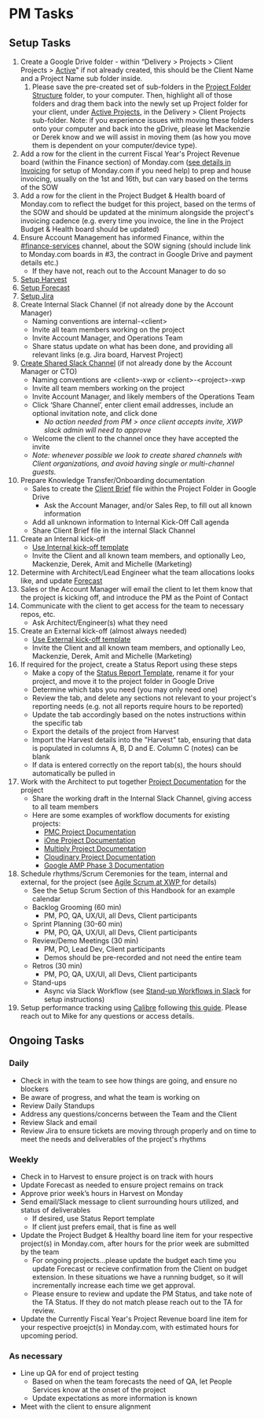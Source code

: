 # PM Tasks

## Setup Tasks

1. Create a Google Drive folder - within “Delivery &gt; Projects &gt; Client Projects &gt; [Active](https://drive.google.com/drive/folders/107B9EaPa_Xk6nTttPahVuscKB97f-tiE)" if not already created, this should be the Client Name and a Project Name sub folder inside. 
   1. Please save the pre-created set of sub-folders in the [Project Folder Structure](https://drive.google.com/open?id=1n8jo4gv1KyW6xlFwsU2ku7XymKoptYxf) folder, to your computer. Then, highlight all of those folders and drag them back into the newly set up Project folder for your client, under [Active Projects](https://drive.google.com/open?id=107B9EaPa_Xk6nTttPahVuscKB97f-tiE), in the Delivery &gt; Client Projects sub-folder. Note: if you experience issues with moving these folders onto your computer and back into the gDrive, please let Mackenzie or Derek know and we will assist in moving them \(as how you move them is dependent on your computer/device type\).
2. Add a row for the client in the current Fiscal Year's Project Revenue board \(within the Finance section\) of Monday.com \([see details in Invoicing](invoicing.md#setup-for-a-new-project) for setup of Monday.com if you need help\) to prep and house invoicing, usually on the 1st and 16th, but can vary based on the terms of the SOW
3. Add a row for the client in the Project Budget & Health board of Monday.com to reflect the budget for this project, based on the terms of the SOW and should be updated at the minimum alongside the project's invoicing cadence \(e.g. every time you invoice, the line in the Project Budget & Health board should be updated\)
4. Ensure Account Management has informed Finance, within the [\#finance-services](https://app.slack.com/client/T02UB976M/C4W8CE727) channel, about the SOW signing \(should include link to Monday.com boards in \#3, the contract in Google Drive and payment details etc.\)
   * If they have not, reach out to the Account Manager to do so
5. [Setup Harvest](setup-harvest-and-forecast.md#harvest)
6. [Setup Forecast](setup-harvest-and-forecast.md#forecast)
7. [Setup Jira](setup-jira.md)
8. Create Internal Slack Channel \(if not already done by the Account Manager\)
   * Naming conventions are internal-&lt;client&gt;
   * Invite all team members working on the project
   * Invite Account Manager, and Operations Team
   * Share status update on what has been done, and providing all relevant links \(e.g. Jira board, Harvest Project\)
9. [Create Shared Slack Channel](https://slack.com/help/articles/360035092414#create-a-new-channel-1) \(if not already done by the Account Manager or CTO\)
   * Naming conventions are &lt;client&gt;-xwp or &lt;client&gt;-&lt;project&gt;-xwp
   * Invite all team members working on the project
   * Invite Account Manager, and likely members of the Operations Team
   * Click ‘Share Channel’, enter client email addresses, include an optional invitation note, and click done
     * _No action needed from PM &gt; once client accepts invite, XWP slack admin will need to approve_
   * Welcome the client to the channel once they have accepted the invite
   * _Note: whenever possible we look to create shared channels with Client organizations, and avoid having single or multi-channel guests._ 
10. Prepare Knowledge Transfer/Onboarding documentation
    * Sales to create the [Client Brief](https://docs.google.com/document/d/148bjn-9sRihk3MFERyrjFmmEVIzSRmC217G5xBMb81c/edit#heading=h.h1qrrvjo154u) file within the Project Folder in Google Drive
      * Ask the Account Manager, and/or Sales Rep,  to fill out all known information
    * Add all unknown information to Internal Kick-Off Call agenda
    * Share Client Brief file in the internal Slack Channel
11. Create an Internal kick-off
    * [Use Internal kick-off template](https://docs.google.com/document/d/1cwyHYJngBxaTpyBQiK88b3c62nnfvlbZJvAl851ARsE/edit#)
    * Invite the Client and all known team members, and optionally Leo, Mackenzie, Derek, Amit and Michelle \(Marketing\)
12. Determine with Architect/Lead Engineer what the team allocations looks like, and update [Forecast](https://forecastapp.com/559059/schedule/projects?showDrawer=true)
13. Sales or the Account Manager will email the client to let them know that the project is kicking off, and introduce the PM as the Point of Contact
14. Communicate with the client to get access for the team to necessary repos, etc.
    * Ask Architect/Engineer\(s\) what they need
15. Create an External kick-off \(almost always needed\)
    * [Use External kick-off template](https://docs.google.com/document/d/1AOanvRRh8V83ZIUxAWoPrNl52KiH98-gEKTRxgNcq0w/edit#)
    * Invite the Client and all known team members, and optionally Leo, Mackenzie, Derek, Amit and Michelle \(Marketing\)
16. If required for the project, create a Status Report using these steps
    * Make a copy of the [Status Report Template](https://docs.google.com/spreadsheets/d/1yiIqmnGRZB42M_Xvlo6bZgZeezPtF4zQOnyXuYuK_aY/edit#gid=576735664), rename it for your project, and move it to the project folder in Google Drive
    * Determine which tabs you need \(you may only need one\)
    * Review the tab, and delete any sections not relevant to your project's reporting needs \(e.g. not all reports require hours to be reported\)
    * Update the tab accordingly based on the notes instructions within the specific tab
    * Export the details of the project from Harvest
    * Import the Harvest details into the "Harvest" tab, ensuring that data is populated in columns A, B, D and E. Column C \(notes\) can be blank
    * If data is entered correctly on the report tab\(s\), the hours should automatically be pulled in
17. Work with the Architect to put together [Project Documentation](https://drive.google.com/open?id=1Wo7JvwIDEHEh4pSaBgj_naXAq3wqPi1DV7cte2GImW4) for the project
    * Share the working draft in the Internal Slack Channel, giving access to all team members
    * Here are some examples of workflow documents for existing projects:
      * [PMC Project Documentation](https://docs.google.com/document/d/1qSv6nELNAfgDi-dxrGwmXKMxgWxsEIenWHHHuMOcVvk/edit)
      * [iOne Project Documentation](https://docs.google.com/document/d/1FEusqTCeaU9coCn3RR1jadzNoCH3skwlDxdQlErZqOA/edit)
      * [Multiply Project Documentation](https://docs.google.com/document/d/101WmS57WyVOJUYLFMnUq7GkIggRClrFRzGjDk-AAf9Q/edit)
      * [Cloudinary Project Documentation](https://docs.google.com/document/d/1k-GuM2Xpz2t9e9L19HQXB-JAhfBfAepLkWT7aM6Hteo/edit)
      * [Google AMP Phase 3 Documentation](https://docs.google.com/document/d/1tCjOvcE7aYsctvL7WV5oLPZbLbceHD5EnVwmd9w0vN8/edit#heading=h.ja3flyjzgooa) 
18. Schedule rhythms/Scrum Ceremonies for the team, internal and external, for the project \(see [Agile Scrum at XWP ](setup-scrum/)for details\)
    * See the Setup Scrum Section of this Handbook for an example calendar
    * Backlog Grooming \(60 min\)
      * PM, PO, QA, UX/UI, all Devs, Client participants
    * Sprint Planning \(30-60 min\)
      * PM, PO, QA, UX/UI, all Devs, Client participants
    * Review/Demo Meetings \(30 min\)
      * PM, PO, Lead Dev, Client participants
      * Demos should be pre-recorded and not need the entire team
    * Retros \(30 min\)
      * PM, PO, QA, UX/UI, all Devs, Client participants
    * Stand-ups
      * Async via Slack Workflow \(see [Stand-up Workflows in Slack](setup-scrum/setting-up-a-stand-up-workflow-in-slack.md#stand-up-workflow-setup) for setup instructions\)
19. Setup performance tracking using [Calibre](https://calibreapp.com/) following [this guide](https://docs.google.com/document/d/11zVdR87NhksLkAKLpNkwaDVxQ71ZWGs8i-bWwODeLpo/edit). Please reach out to Mike for any questions or access details.

## Ongoing Tasks

### Daily

* Check in with the team to see how things are going, and ensure no blockers
* Be aware of progress, and what the team is working on
* Review Daily Standups
* Address any questions/concerns between the Team and the Client
* Review Slack and email
* Review Jira to ensure tickets are moving through properly and on time to meet the needs and deliverables of the project's rhythms

### Weekly

* Check in to Harvest to ensure project is on track with hours
* Update Forecast as needed to ensure project remains on track
* Approve prior week’s hours in Harvest on Monday
* Send email/Slack message to client surrounding hours utilized, and status of deliverables
  * If desired, use Status Report template
  * If client just prefers email, that is fine as well
* Update the Project Budget & Healthy board line item for your respective project\(s\) in Monday.com, after hours for the prior week are submitted by the team
  * For ongoing projects...please update the budget each time you update Forecast or recieve confirmation from the Client on budget extension. In these situations we have a running budget, so it will incrementally increase each time we get approval. 
  * Please ensure to review and update the PM Status, and take note of the TA Status. If they do not match please reach out to the TA for review. 
* Update the Currently Fiscal Year's Project Revenue board line item for your respective proejct\(s\) in Monday.com, with estimated hours for upcoming period.

### As necessary

* Line up QA for end of project testing  
  * Based on when the team forecasts the need of QA, let People Services know at the onset of the project
  * Update expectations as more information is known
* Meet with the client to ensure alignment

